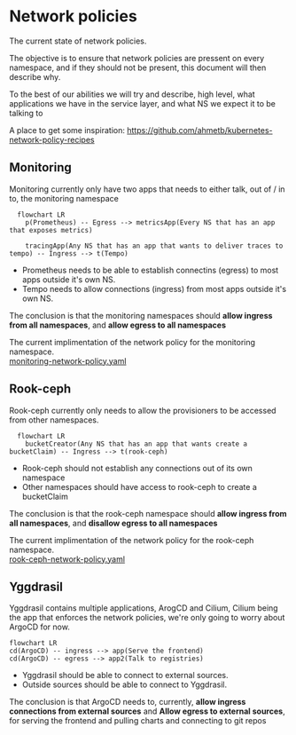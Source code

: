 # Network policies

The current state of network policies.

The objective is to ensure that network policies are pressent on every namespace, and if they should not be present, this document will then describe why.

To the best of our abilities we will try and describe, high level, what applications we have in the service layer, and what NS we expect it to be talking to
<!--
By default, a pod is non-isolated for egress; all outbound connections are allowed.
By default, a pod is non-isolated for ingress; all inbound connections are allowed.
-->

A place to get some inspiration:
https://github.com/ahmetb/kubernetes-network-policy-recipes

## Monitoring
Monitoring currently only have two apps that needs to either talk, out of / in to, the monitoring namespace

```mermaid
  flowchart LR
    p(Prometheus) -- Egress --> metricsApp(Every NS that has an app that exposes metrics)

    tracingApp(Any NS that has an app that wants to deliver traces to tempo) -- Ingress --> t(Tempo)
```
* Prometheus needs to be able to establish connectins (egress) to most apps outside it's own NS.
* Tempo needs to allow connections (ingress) from most apps outside it's own NS.

The conclusion is that the monitoring namespaces should **allow ingress from all namespaces**, and **allow egress to all namespaces**

The current implimentation of the network policy for the monitoring namespace. <br>
[monitoring-network-policy.yaml](/yggdrasil/services/monitoring/network-policy.yaml)

## Rook-ceph
Rook-ceph currently only needs to allow the provisioners to be accessed from other namespaces.

```mermaid
  flowchart LR
    bucketCreator(Any NS that has an app that wants create a bucketClaim) -- Ingress --> t(rook-ceph)
```
* Rook-ceph should not establish any connections out of its own namespace
* Other namespaces should have access to rook-ceph to create a bucketClaim

The conclusion is that the rook-ceph namespace should **allow ingress from all namespaces**, and **disallow egress to all namespaces**

The current implimentation of the network policy for the rook-ceph namespace. <br>
[rook-ceph-network-policy.yaml](/yggdrasil/services/rook-ceph/network-policy.yaml)

## Yggdrasil
Yggdrasil contains multiple applications, ArogCD and Cilium, Cilium being the app that enforces the network policies, we're only going to worry about ArgoCD for now.

```mermaid
flowchart LR
cd(ArgoCD) -- ingress --> app(Serve the frontend)
cd(ArgoCD) -- egress --> app2(Talk to registries)

```
* Yggdrasil should be able to connect to external sources.
* Outside sources should be able to connect to Yggdrasil.

The conclusion is that ArgoCD needs to, currently, **allow ingress connections from external sources** and **Allow egress to external sources**, for serving the frontend and pulling charts and connecting to git repos

